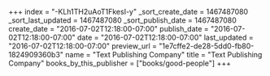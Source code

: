 +++
index = "-KLh1TH2uAoT1FkesI-y"
_sort_create_date = 1467487080
_sort_last_updated = 1467487080
_sort_publish_date = 1467487080
create_date = "2016-07-02T12:18:00-07:00"
publish_date = "2016-07-02T12:18:00-07:00"
date = "2016-07-02T12:18:00-07:00"
last_updated = "2016-07-02T12:18:00-07:00"
preview_url = "1e7cffe2-de28-5dd0-fb80-1824909360b3"
name = "Text Publishing Company"
title = "Text Publishing Company"
books_by_this_publisher = ["books/good-people"]
+++
